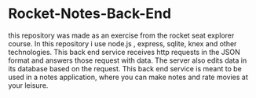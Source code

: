 # Rocket-Notes-Back-End

this repository was made as an exercise from the rocket seat explorer course. In this repository i use node.js , express, sqlite, knex and other technologies. 
This back end service receives http requests in the JSON format and answers those request with data. The server also edits data in its database based on the request.
This back end service is meant to be used in a notes application, where you can make notes and rate movies at your leisure.
